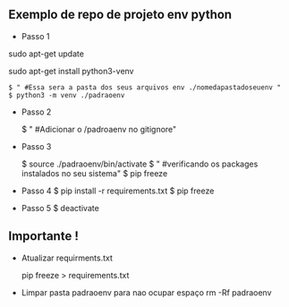 ## Exemplo de repo de projeto env python


- Passo 1

sudo apt-get update

sudo apt-get install python3-venv

    $ " #Essa sera a pasta dos seus arquivos env ./nomedapastadoseuenv "
    $ python3 -m venv ./padraoenv

- Passo 2

    $ " #Adicionar o /padroaenv no gitignore"


- Passo 3
    
    $ source ./padraoenv/bin/activate
    $ " #verificando os packages instalados no seu sistema"
    $ pip freeze 

- Passo 4
    $ pip install -r requirements.txt
    $ pip freeze 


- Passo 5 
    $ deactivate


## Importante ! 

- Atualizar requirments.txt 

    pip freeze > requirements.txt 

- Limpar pasta padraoenv para nao ocupar espaço
    rm -Rf padraoenv